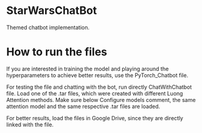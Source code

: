# StarWarsChatBot
Themed chatbot implementation.

# How to run the files
If you are interested in training the model and playing around the hyperparameters to achieve better results, use the PyTorch_Chatbot file.

For testing the file and chatting with the bot, run directly ChatWithChatbot file. Load one of the .tar files, which were created with different Luong Attention methods. Make sure below Configure models comment, the same attention model and the same respective .tar files are loaded.

For better results, load the files in Google Drive, since they are directly linked with the file.
